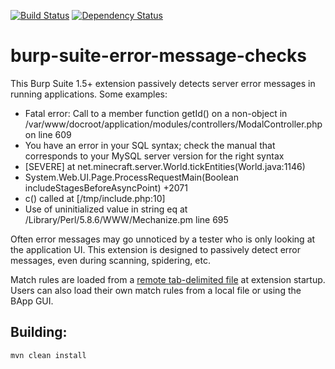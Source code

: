 [![Build Status](https://travis-ci.org/augustd/burp-suite-error-message-checks.svg?branch=master)](https://travis-ci.org/augustd/burp-suite-error-message-checks)
[![Dependency Status](https://www.versioneye.com/user/projects/5a6688570fb24f0ff7d620b9/badge.svg?style=flat-square)](https://www.versioneye.com/user/projects/5a6688570fb24f0ff7d620b9)

# burp-suite-error-message-checks
This Burp Suite 1.5+ extension passively detects server error messages in running applications. Some examples:

- Fatal error: Call to a member function getId() on a non-object in /var/www/docroot/application/modules/controllers/ModalController.php on line 609
- You have an error in your SQL syntax; check the manual that corresponds to your MySQL server version for the right syntax
- [SEVERE] at net.minecraft.server.World.tickEntities(World.java:1146)
- System.Web.UI.Page.ProcessRequestMain(Boolean includeStagesBeforeAsyncPoint) +2071
- c() called at [/tmp/include.php:10]
- Use of uninitialized value in string eq at /Library/Perl/5.8.6/WWW/Mechanize.pm line 695

Often error messages may go unnoticed by a tester who is only looking at the application UI. This extension is designed to passively detect error messages, even during scanning, spidering, etc.

Match rules are loaded from a [remote tab-delimited file](https://github.com/augustd/burp-suite-error-message-checks/blob/master/src/main/resources/burp/match-rules.tab) at extension startup. Users can also load their own match rules from a local file or using the BApp GUI.

## Building: 
`mvn clean install`
